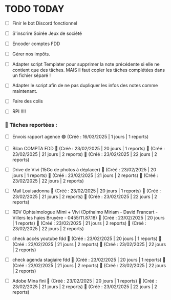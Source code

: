 

# **TODO TODAY**

- [ ] Finir le bot Discord fonctionnel
- [ ] S'inscrire Soirée Jeux de société
- [ ] Encoder comptes FDD
- [ ] Gérer nos impôts.

- [ ] Adapter script Templater pour supprimer la note précédente si elle ne contient que des tâches. MAIS il faut copier les tâches complétées dans un fichier séparé !
- [ ] Adapter le script afin de ne pas dupliquer les infos des notes comme maintenant.

- [ ] Faire des colis

- [ ] RPI !!!!





### 📌 Tâches reportées :

- [ ] Envois rapport agence 🟢 (Créé : 16/03/2025 | 1 jours | 1 reports)
- [ ] Bilan COMPTA FDD 🔴 (Créé : 23/02/2025 | 20 jours | 1 reports) 🔴 (Créé : 23/02/2025 | 21 jours | 2 reports) 🔴 (Créé : 23/02/2025 | 22 jours | 2 reports)
- [ ] Drive de Vivi (15Go de photos à déplacer) 🔴 (Créé : 23/02/2025 | 20 jours | 1 reports) 🔴 (Créé : 23/02/2025 | 21 jours | 2 reports) 🔴 (Créé : 23/02/2025 | 22 jours | 2 reports)
- [ ] Mail Louisadonna 🔴 (Créé : 23/02/2025 | 20 jours | 1 reports) 🔴 (Créé : 23/02/2025 | 21 jours | 2 reports) 🔴 (Créé : 23/02/2025 | 22 jours | 2 reports)
- [ ] RDV Ophtalmologue Mimi + Vivi (Opthalmo Miriam - David Francart - Villers les haies Bruyère - 0455/11.87.18) 🔴 (Créé : 23/02/2025 | 20 jours | 1 reports) 🔴 (Créé : 23/02/2025 | 21 jours | 2 reports) 🔴 (Créé : 23/02/2025 | 22 jours | 2 reports)
- [ ] check accès youtube fdd 🔴 (Créé : 23/02/2025 | 20 jours | 1 reports) 🔴 (Créé : 23/02/2025 | 21 jours | 2 reports) 🔴 (Créé : 23/02/2025 | 22 jours | 2 reports)
- [ ] check agenda stagiaire fdd 🔴 (Créé : 23/02/2025 | 20 jours | 1 reports) 🔴 (Créé : 23/02/2025 | 21 jours | 2 reports) 🔴 (Créé : 23/02/2025 | 22 jours | 2 reports)
- [ ] Adobe Mina fini 🔴 (Créé : 23/02/2025 | 20 jours | 1 reports) 🔴 (Créé : 23/02/2025 | 21 jours | 2 reports) 🔴 (Créé : 23/02/2025 | 22 jours | 2 reports)

